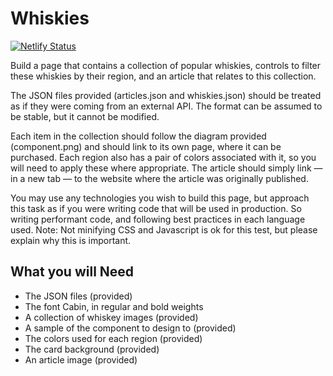 # Whiskies

[![Netlify Status](https://api.netlify.com/api/v1/badges/06eafe1b-3a83-4f0a-b51c-a7087fad8292/deploy-status)](https://app.netlify.com/sites/whiskey/deploys)

Build a page that contains a collection of popular whiskies, controls to filter these whiskies by their region, and an article that relates to this collection.

The JSON files provided (articles.json and whiskies.json) should be treated as if they were coming from an external API. The format can be assumed to be stable, but it cannot be modified.

Each item in the collection should follow the diagram provided (component.png) and should link to its own page, where it can be purchased. Each region also has a pair of colors associated with it, so you will need to apply these where appropriate. The article should simply link — in a new tab — to the website where the article was originally published.

You may use any technologies you wish to build this page, but approach this task as if you were writing code that will be used in production. So writing performant code, and following best practices in each language used. Note: Not minifying CSS and Javascript is ok for this test, but please explain why this is important.

## What you will Need

- The JSON files (provided)
- The font Cabin, in regular and bold weights
- A collection of whiskey images (provided)
- A sample of the component to design to (provided)
- The colors used for each region (provided)
- The card background (provided)
- An article image (provided)
